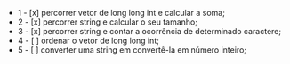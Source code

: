 - 1 - [x] percorrer vetor de long long int e calcular a soma;
- 2 - [x] percorrer string e calcular o seu tamanho;
- 3 - [x] percorrer string e contar a ocorrência de determinado caractere;
- 4 - [ ] ordenar o vetor de long long int;
- 5 - [ ] converter uma string em convertê-la em número inteiro;